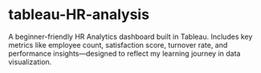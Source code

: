 # tableau-HR-analysis
A beginner-friendly HR Analytics dashboard built in Tableau. Includes key metrics like employee count, satisfaction score, turnover rate, and performance insights—designed to reflect my learning journey in data visualization.
